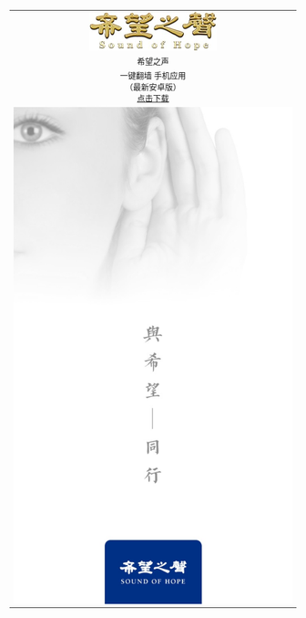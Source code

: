﻿<table>
  <tr>
    <td align=center><img src="https://raw.githubusercontent.com/oroot/ohope/master/_/oHopel.jpg"/></td>
  </tr>
  <tr>
    <td align=center>
      希望之声<br/>
    </td>
  </tr>
  <tr>
    <td align=center>
      一键翻墙 手机应用<br/>
      （最新安卓版）<br/>
      <a href="https://raw.githubusercontent.com/oroot/ohope/master/_/oHopea.apk">点击下载</a>
    </td>
  </tr>
  <tr>
    <td align=center><img src="https://raw.githubusercontent.com/oroot/ohope/master/_/oHopec.jpg"/></td>
  </tr>
</table>

